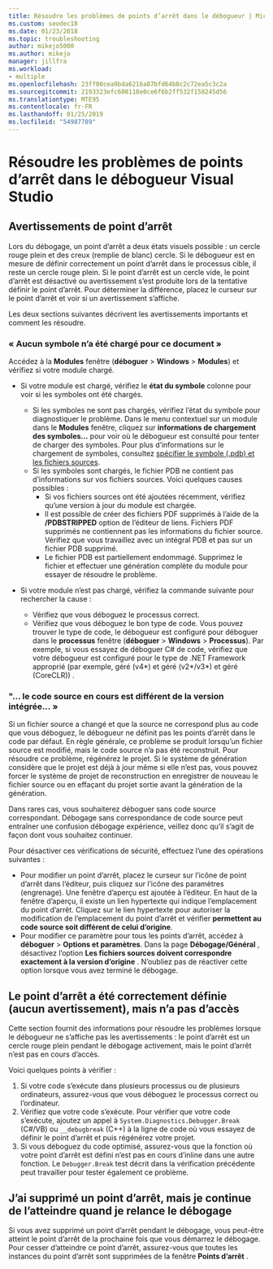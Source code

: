 ```yaml
---
title: Résoudre les problèmes de points d’arrêt dans le débogueur | Microsoft Docs
ms.custom: seodec18
ms.date: 01/23/2018
ms.topic: troubleshooting
author: mikejo5000
ms.author: mikejo
manager: jillfra
ms.workload:
- multiple
ms.openlocfilehash: 23ff00cea9bda6216a87bfd64b8c2c72ea5c3c2a
ms.sourcegitcommit: 2193323efc608118e0ce6f6b2ff532f158245d56
ms.translationtype: MTE95
ms.contentlocale: fr-FR
ms.lasthandoff: 01/25/2019
ms.locfileid: "54987789"
---
```

# <a name="troubleshoot-breakpoints-in-the-visual-studio-debugger"></a>Résoudre les problèmes de points d’arrêt dans le débogueur Visual Studio

## <a name="breakpoint-warnings"></a>Avertissements de point d’arrêt

Lors du débogage, un point d’arrêt a deux états visuels possible : un cercle rouge plein et des creux (remplie de blanc) cercle. Si le débogueur est en mesure de définir correctement un point d’arrêt dans le processus cible, il reste un cercle rouge plein. Si le point d’arrêt est un cercle vide, le point d’arrêt est désactivé ou avertissement s’est produite lors de la tentative définir le point d’arrêt. Pour déterminer la différence, placez le curseur sur le point d’arrêt et voir si un avertissement s’affiche.

Les deux sections suivantes décrivent les avertissements importants et comment les résoudre. 

### <a name="no-symbols-have-been-loaded-for-this-document"></a>« Aucun symbole n’a été chargé pour ce document » 

Accédez à la **Modules** fenêtre (**déboguer** > **Windows** > **Modules**) et vérifiez si votre module chargé.  
* Si votre module est chargé, vérifiez le **état du symbole** colonne pour voir si les symboles ont été chargés. 
  * Si les symboles ne sont pas chargés, vérifiez l’état du symbole pour diagnostiquer le problème. Dans le menu contextuel sur un module dans le **Modules** fenêtre, cliquez sur **informations de chargement des symboles...**  pour voir où le débogueur est consulté pour tenter de charger des symboles. Pour plus d’informations sur le chargement de symboles, consultez [spécifier le symbole (.pdb) et les fichiers sources](../debugger/specify-symbol-dot-pdb-and-source-files-in-the-visual-studio-debugger.md).  
  * Si les symboles sont chargés, le fichier PDB ne contient pas d’informations sur vos fichiers sources. Voici quelques causes possibles : 
    * Si vos fichiers sources ont été ajoutées récemment, vérifiez qu’une version à jour du module est chargée.  
    * Il est possible de créer des fichiers PDF supprimés à l’aide de la **/PDBSTRIPPED** option de l’éditeur de liens. Fichiers PDF supprimés ne contiennent pas les informations du fichier source. Vérifiez que vous travaillez avec un intégral PDB et pas sur un fichier PDB supprimé.  
    * Le fichier PDB est partiellement endommagé. Supprimez le fichier et effectuer une génération complète du module pour essayer de résoudre le problème. 

* Si votre module n’est pas chargé, vérifiez la commande suivante pour rechercher la cause : 
  * Vérifiez que vous déboguez le processus correct. 
  * Vérifiez que vous déboguez le bon type de code. Vous pouvez trouver le type de code, le débogueur est configuré pour déboguer dans le **processus** fenêtre (**déboguer** > **Windows**  >  **Processus**). Par exemple, si vous essayez de déboguer C# de code, vérifiez que votre débogueur est configuré pour le type de .NET Framework approprié (par exemple, géré (v4\*) et géré (v2\*/v3\*) et géré (CoreCLR)) . 

### <a name="-the-current-source-code-is-different-from-the-version-built-into"></a>"… le code source en cours est différent de la version intégrée... » 

Si un fichier source a changé et que la source ne correspond plus au code que vous déboguez, le débogueur ne définit pas les points d’arrêt dans le code par défaut. En règle générale, ce problème se produit lorsqu’un fichier source est modifié, mais le code source n’a pas été reconstruit. Pour résoudre ce problème, régénérez le projet. Si le système de génération considère que le projet est déjà à jour même si elle n’est pas, vous pouvez forcer le système de projet de reconstruction en enregistrer de nouveau le fichier source ou en effaçant du projet sortie avant la génération de la génération. 

Dans rares cas, vous souhaiterez déboguer sans code source correspondant. Débogage sans correspondance de code source peut entraîner une confusion débogage expérience, veillez donc qu’il s’agit de façon dont vous souhaitez continuer.  

Pour désactiver ces vérifications de sécurité, effectuez l’une des opérations suivantes : 
* Pour modifier un point d’arrêt, placez le curseur sur l’icône de point d’arrêt dans l’éditeur, puis cliquez sur l’icône des paramètres (engrenage). Une fenêtre d’aperçu est ajoutée à l’éditeur. En haut de la fenêtre d’aperçu, il existe un lien hypertexte qui indique l’emplacement du point d’arrêt. Cliquez sur le lien hypertexte pour autoriser la modification de l’emplacement du point d’arrêt et vérifier **permettent au code source soit différent de celui d’origine**.
* Pour modifier ce paramètre pour tous les points d’arrêt, accédez à **déboguer** > **Options et paramètres**. Dans la page **Débogage/Général** , désactivez l’option **Les fichiers sources doivent correspondre exactement à la version d’origine** . N’oubliez pas de réactiver cette option lorsque vous avez terminé le débogage. 

## <a name="the-breakpoint-was-successfully-set-no-warning-but-didnt-hit"></a>Le point d’arrêt a été correctement définie (aucun avertissement), mais n’a pas d’accès 

Cette section fournit des informations pour résoudre les problèmes lorsque le débogueur ne s’affiche pas les avertissements : le point d’arrêt est un cercle rouge plein pendant le débogage activement, mais le point d’arrêt n’est pas en cours d’accès. 

Voici quelques points à vérifier : 
1. Si votre code s’exécute dans plusieurs processus ou de plusieurs ordinateurs, assurez-vous que vous déboguez le processus correct ou l’ordinateur.  
2. Vérifiez que votre code s’exécute. Pour vérifier que votre code s’exécute, ajoutez un appel à `System.Diagnostics.Debugger.Break` (C#/VB) ou `__debugbreak` (C++) à la ligne de code où vous essayez de définir le point d’arrêt et puis régénérez votre projet. 
3. Si vous déboguez du code optimisé, assurez-vous que la fonction où votre point d’arrêt est défini n’est pas en cours d’inline dans une autre fonction. Le `Debugger.Break` test décrit dans la vérification précédente peut travailler pour tester également ce problème. 

## <a name="i-deleted-a-breakpoint-but-i-continue-to-hit-it-when-i-start-debugging-again"></a>J’ai supprimé un point d’arrêt, mais je continue de l’atteindre quand je relance le débogage 

Si vous avez supprimé un point d’arrêt pendant le débogage, vous peut-être atteint le point d’arrêt de la prochaine fois que vous démarrez le débogage. Pour cesser d’atteindre ce point d’arrêt, assurez-vous que toutes les instances du point d’arrêt sont supprimées de la fenêtre **Points d’arrêt** .  
